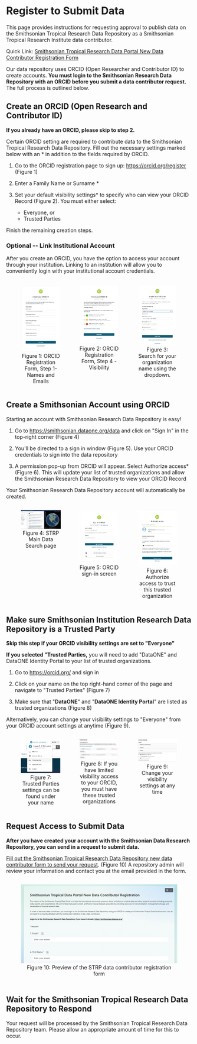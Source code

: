 # Register to Submit Data

This page provides instructions for requesting approval to publish data on the Smithsonian Tropical Research Data Repository as a Smithsonian Tropical Research Institute data contributor.

Quick Link: [Smithsonian Tropical Research Data Portal New Data Contributor Registration Form](https://forms.office.com/r/pqztz1EZbE)

Our data repository uses ORCID (Open Researcher and Contributor ID) to create accounts. **You must login to the Smithsonian Research Data Repository with an ORCID before you submit a data contributor request.** The full process is outlined below.

## Create an ORCID (Open Research and Contributor ID)

**If you already have an ORCID, please skip to step 2.**

Certain ORCID setting are required to contribute data to the Smithsonian Tropical Research Data Repository. Fill out the necessary settings marked below with an * in addition to the fields required by ORCID.

1. Go to the ORCID registration page to sign up: <https://orcid.org/register> (Figure 1)

2. Enter a Family Name or Surname *

3. Set your default visibility settings* to specify who can view your ORCID Record (Figure 2). You must either select:
   - Everyone, or
   - Trusted Parties

Finish the remaining creation steps.

### Optional -- Link Institutional Account

After you create an ORCID, you have the option to access your account through your institution. Linking to an institution will allow you to conveniently login with your institutional account credentials.

<div style="display: flex; align-items: flex-start; justify-content: space-between;">
  <figure style="margin-right: 10px; text-align: center; width: 33%;">
    <img src="../images/ORCId_registration.png" alt="Image 1" style="width: 100%;">
    <figcaption>Figure 1: ORCID Registration Form, Step 1- Names and Emails</figcaption>
  </figure>

  <figure style="margin-right: 10px; text-align: center; width: 33%;">
    <img src="../images/ORCId_registration2.png" alt="Image 2" style="width: 100%;">
    <figcaption>Figure 2: ORCID Registration Form, Step 4 - Visibility</figcaption>
  </figure>

  <figure style="text-align: center; width: 33%;">
    <img src="../images/ORCID_registration3.png" alt="Image 3" style="width: 100%;">
    <figcaption>Figure 3: Search for your organization name using the dropdown.</figcaption>
  </figure>
</div>

## Create a Smithsonian Account using ORCID

Starting an account with Smithsonian Research Data Repository is easy!

1. Go to <https://smithsonian.dataone.org/data> and click on "Sign In" in the top-right corner (Figure 4)

2. You'll be directed to a sign in window (Figure 5). Use your ORCID credentials to sign into the data repository

3. A permission pop-up from ORCID will appear. Select Authorize access* (Figure 6). This will update your list of trusted organizations and allow the Smithsonian Research Data Repository to view your ORCID Record

Your Smithsonian Research Data Repository account will automatically be created.

<div style="display: flex; align-items: flex-start; justify-content: space-between;">
  <figure style="margin-right: 10px; text-align: center; width: 33%;">
    <img src="../images/Sign_In_redbox.png" alt="Image 1" style="width: 100%;">
    <figcaption>Figure 4: STRP Main Data Search page</figcaption>
  </figure>

  <figure style="margin-right: 10px; text-align: center; width: 33%;">
    <img src="../images/ORCID_Login.png" alt="Image 2" style="width: 100%;">
    <figcaption>Figure 5: ORCID sign-in screen</figcaption>
  </figure>

  <figure style="text-align: center; width: 33%;">
    <img src="../images/Authorize_Access.png" alt="Image 3" style="width: 100%;">
    <figcaption>Figure 6: Authorize access to trust this trusted organization</figcaption>
  </figure>
</div>

## Make sure Smithsonian Institution Research Data Repository is a Trusted Party

**Skip this step if your ORCID visibility settings are set to "Everyone"**

**If you selected "Trusted Parties,** you will need to add "DataONE" and DataONE Identity Portal to your list of trusted organizations.

1. Go to <https://orcid.org/> and sign in

2. Click on your name on the top right-hand corner of the page and navigate to "Trusted Parties" (Figure 7)

3. Make sure that "**DataONE**" and "**DataONE Identity Portal**" are listed as trusted organizations (Figure 8)

Alternatively, you can change your visibility settings to "Everyone" from your ORCID account settings at anytime (Figure 9).

<div style="display: flex; align-items: flex-start; justify-content: space-between;">
  <figure style="margin-right: 10px; text-align: center; width: 33%;">
    <img src="../images/Trusted_Parties.png" alt="Image 1" style="width: 100%;">
    <figcaption>Figure 7: Trusted Parties settings can be found under your name</figcaption>
  </figure>

  <figure style="margin-right: 10px; text-align: center; width: 33%;">
    <img src="../images/DataOne_Orcid.png" alt="Image 2" style="width: 100%;">
    <figcaption>Figure 8: If you have limited visibility access to your ORCID, you must have these trusted organizations</figcaption>
  </figure>

  <figure style="text-align: center; width: 33%;">
    <img src="../images/ORCID_Account_Settings.png" alt="Image 3" style="width: 100%;">
    <figcaption>Figure 9: Change your visibility settings at any time</figcaption>
  </figure>
</div>

## Request Access to Submit Data

**After you have created your account with the Smithsonian Data Research Repository, you can send in a request to submit data.**

[Fill out the Smithsonian Tropical Research Data Repository new data contributor form to send your request](https://forms.office.com/r/pqztz1EZbE). (Figure 10) A repository admin will review your information and contact you at the email provided in the form.

<div style="display: flex; flex-direction: column; align-items: center;">
  <figure style="margin-bottom: 20px; text-align: center;">
    <img src="../images/Registration_form.png" alt="Image 1" style="width: 100%;">
    <figcaption>Figure 10: Preview of the STRP data contributor registration form</figcaption>
  </figure>
</div>

## Wait for the Smithsonian Tropical Research Data Repository to Respond

Your request will be processed by the Smithsonian Tropical Research Data Repository team. Please allow an appropriate amount of time for this to occur.